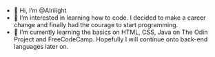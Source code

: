 - 👋 Hi, I’m @Alriiight
- 👀 I’m interested in learning how to code. I decided to make a career change and finally had the courage to start programming. 
- 🌱 I’m currently learning the basics on HTML, CSS, Java on The Odin Project and FreeCodeCamp. Hopefully I will continue onto back-end languages later on.

<!---
Alriiight/Alriiight is a ✨ special ✨ repository because its `README.md` (this file) appears on your GitHub profile.
You can click the Preview link to take a look at your changes.
--->
